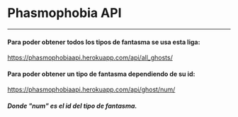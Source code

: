 # Phasmophobia API
--------------

#### Para poder obtener todos los tipos de fantasma se usa esta liga:

https://phasmophobiaapi.herokuapp.com/api/all_ghosts/
#### Para poder obtener un tipo de fantasma dependiendo de su id:
https://phasmophobiaapi.herokuapp.com/api/ghost/num/
##### Donde "num" es el id del tipo de fantasma.